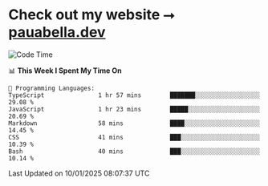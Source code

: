# Check out my website ⭢ [pauabella.dev](https://pauabella.dev)

<!--START_SECTION:waka-->
![Code Time](http://img.shields.io/badge/Code%20Time-4%2C002%20hrs%207%20mins-blue)

📊 **This Week I Spent My Time On** 

```text
💬 Programming Languages: 
TypeScript               1 hr 57 mins        ███████░░░░░░░░░░░░░░░░░░   29.08 % 
JavaScript               1 hr 23 mins        █████░░░░░░░░░░░░░░░░░░░░   20.69 % 
Markdown                 58 mins             ████░░░░░░░░░░░░░░░░░░░░░   14.45 % 
CSS                      41 mins             ███░░░░░░░░░░░░░░░░░░░░░░   10.39 % 
Bash                     40 mins             ███░░░░░░░░░░░░░░░░░░░░░░   10.14 % 
```


 Last Updated on 10/01/2025 08:07:37 UTC
<!--END_SECTION:waka-->
